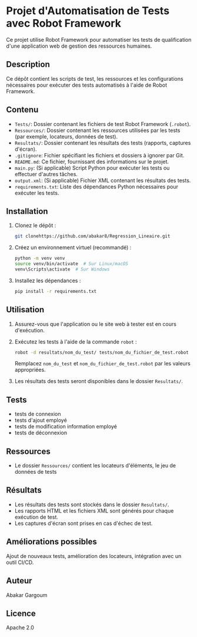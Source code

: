 # Projet d'Automatisation de Tests avec Robot Framework

Ce projet utilise Robot Framework pour automatiser les tests de qualification d'une application web de gestion des ressources humaines.

## Description

Ce dépôt contient les scripts de test, les ressources et les configurations nécessaires pour exécuter des tests automatisés à l'aide de Robot Framework.

## Contenu

* `Tests/`: Dossier contenant les fichiers de test Robot Framework (`.robot`).
* `Ressources/`: Dossier contenant les ressources utilisées par les tests (par exemple, locateurs, données de test).
* `Resultats/`: Dossier contenant les résultats des tests (rapports, captures d'écran).
* `.gitignore`: Fichier spécifiant les fichiers et dossiers à ignorer par Git.
* `README.md`: Ce fichier, fournissant des informations sur le projet.
* `main.py`: (Si applicable) Script Python pour exécuter les tests ou effectuer d'autres tâches.
* `output.xml`: (Si applicable) Fichier XML contenant les résultats des tests.
* `requirements.txt`: Liste des dépendances Python nécessaires pour exécuter les tests.

## Installation

1.  Clonez le dépôt :

    ```bash
    git clonehttps://github.com/abakar8/Regression_Lineaire.git
    ```

2.  Créez un environnement virtuel (recommandé) :

    ```bash
    python -m venv venv
    source venv/bin/activate  # Sur Linux/macOS
    venv\Scripts\activate  # Sur Windows
    ```

3.  Installez les dépendances :

    ```bash
    pip install -r requirements.txt
    ```

## Utilisation

1.  Assurez-vous que l'application ou le site web à tester est en cours d'exécution.

2.  Exécutez les tests à l'aide de la commande `robot` :

    ```bash
    robot -d resultats/nom_du_test/ tests/nom_du_fichier_de_test.robot
    ```

    Remplacez `nom_du_test` et `nom_du_fichier_de_test.robot` par les valeurs appropriées.

3.  Les résultats des tests seront disponibles dans le dossier `Resultats/`.

## Tests

* tests de connexion
*  tests d'ajout employé
*  tests de modification information employé
*  tests de déconnexion

## Ressources

* Le dossier `Ressources/` contient les locateurs d'éléments, le jeu de données de tests 
  

## Résultats

* Les résultats des tests sont stockés dans le dossier `Resultats/`.
* Les rapports HTML et les fichiers XML sont générés pour chaque exécution de test.
* Les captures d'écran sont prises en cas d'échec de test.

## Améliorations possibles

 Ajout de nouveaux tests, amélioration des locateurs, intégration avec un outil CI/CD.

## Auteur
Abakar Gargoum

## Licence

Apache 2.0
